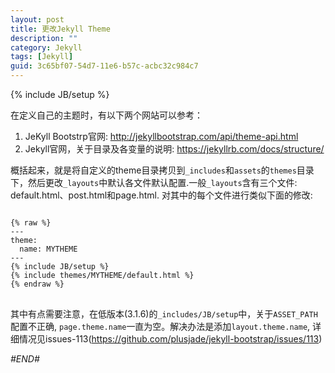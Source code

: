 ```yaml
---
layout: post
title: 更改Jekyll Theme
description: ""
category: Jekyll 
tags: [Jekyll]
guid: 3c65bf07-54d7-11e6-b57c-acbc32c984c7
---
```

{% include JB/setup %}

在定义自己的主题时，有以下两个网站可以参考：<br/>
1.  JeKyll Bootstrp官网: <http://jekyllbootstrap.com/api/theme-api.html><br/>
2.  Jekyll官网，关于目录及各变量的说明: <https://jekyllrb.com/docs/structure/>

概括起来，就是将自定义的theme目录拷贝到`_includes`和`assets`的`themes`目录下，然后更改`_layouts`中默认各文件默认配置.一般`_layouts`含有三个文件: default.html、post.html和page.html. 对其中的每个文件进行类似下面的修改:

<pre>
<code>
{% raw %}
---
theme:
  name: MYTHEME
---
{% include JB/setup %}
{% include themes/MYTHEME/default.html %}
{% endraw %}
</code>
</pre>

其中有点需要注意，在低版本(3.1.6)的`_includes/JB/setup`中，关于`ASSET_PATH`配置不正确, `page.theme.name`一直为空。解决办法是添加`layout.theme.name`, 详细情况见issues-113(<https://github.com/plusjade/jekyll-bootstrap/issues/113>)

*#END#*

